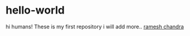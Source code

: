 # hello-world

hi humans!
These is my first repository
i will add more..
[ramesh chandra
](https://github.com/rameshchandra22)
